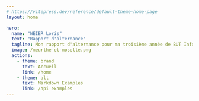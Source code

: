 ```yaml
---
# https://vitepress.dev/reference/default-theme-home-page
layout: home

hero:
  name: "WEIER Loris"
  text: "Rapport d'alternance"
  tagline: Mon rapport d'alternance pour ma troisième année de BUT Informatique
  image: /meurthe-et-moselle.png
  actions:
    - theme: brand
      text: Accueil
      link: /home
    - theme: alt
      text: Markdown Examples
      link: /api-examples
---
```


